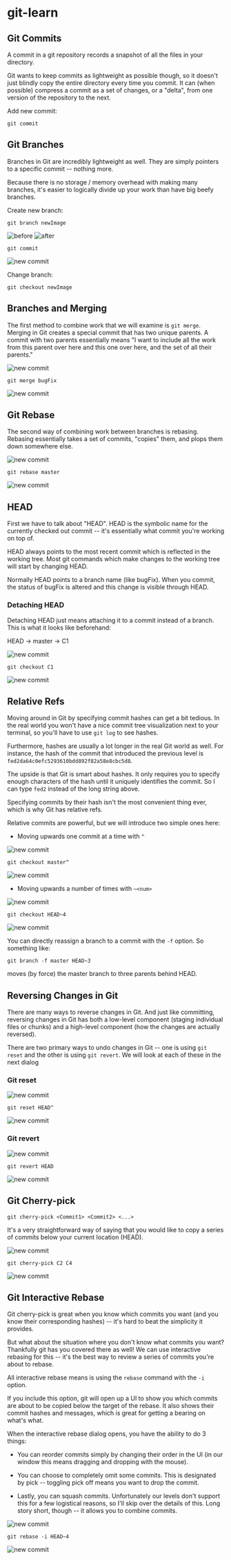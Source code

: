 # git-learn

## Git Commits

A commit in a git repository records a snapshot of all the files in your directory.

Git wants to keep commits as lightweight as possible though, so it doesn't just blindly copy the entire directory every time you commit. It can (when possible) compress a commit as a set of changes, or a "delta", from one version of the repository to the next.

Add new commit:

`git commit`

## Git Branches

Branches in Git are incredibly lightweight as well. They are simply pointers to a specific commit -- nothing more.

Because there is no storage / memory overhead with making many branches, it's easier to logically divide up your work than have big beefy branches.

Create new branch:

`git branch newImage`

![before](img/1.jpg)
![after](img/2.jpg)

`git commit`

![new commit](img/3.jpg)

Change branch:

`git checkout newImage`

## Branches and Merging

The first method to combine work that we will examine is `git merge`. Merging in Git creates a special commit that has two unique parents. A commit with two parents essentially means "I want to include all the work from this parent over here and this one over here, and the set of all their parents."

![new commit](img/4.jpg)

`git merge bugFix`

![new commit](img/5.jpg)

## Git Rebase

The second way of combining work between branches is rebasing. Rebasing essentially takes a set of commits, "copies" them, and plops them down somewhere else.

![new commit](img/6.jpg)

`git rebase master`

![new commit](img/7.jpg)

## HEAD

First we have to talk about "HEAD". HEAD is the symbolic name for the currently checked out commit -- it's essentially what commit you're working on top of.

HEAD always points to the most recent commit which is reflected in the working tree. Most git commands which make changes to the working tree will start by changing HEAD.

Normally HEAD points to a branch name (like bugFix). When you commit, the status of bugFix is altered and this change is visible through HEAD.

### Detaching HEAD

Detaching HEAD just means attaching it to a commit instead of a branch. This is what it looks like beforehand:

HEAD -> master -> C1

![new commit](img/8.jpg)

`git checkout C1`

![new commit](img/9.jpg)

## Relative Refs

Moving around in Git by specifying commit hashes can get a bit tedious. In the real world you won't have a nice commit tree visualization next to your terminal, so you'll have to use `git log` to see hashes.

Furthermore, hashes are usually a lot longer in the real Git world as well. For instance, the hash of the commit that introduced the previous level is `fed2da64c0efc5293610bdd892f82a58e8cbc5d8`.

The upside is that Git is smart about hashes. It only requires you to specify enough characters of the hash until it uniquely identifies the commit. So I can type `fed2` instead of the long string above.

Specifying commits by their hash isn't the most convenient thing ever, which is why Git has relative refs.

Relative commits are powerful, but we will introduce two simple ones here:

* Moving upwards one commit at a time with `^`

![new commit](img/10.jpg)

`git checkout master^`

![new commit](img/11.jpg)

* Moving upwards a number of times with `~<num>`

![new commit](img/12.jpg)

`git checkout HEAD~4`

![new commit](img/13.jpg)

You can directly reassign a branch to a commit with the `-f` option. So something like:

`git branch -f master HEAD~3`

moves (by force) the master branch to three parents behind HEAD.

## Reversing Changes in Git

There are many ways to reverse changes in Git. And just like committing, reversing changes in Git has both a low-level component (staging individual files or chunks) and a high-level component (how the changes are actually reversed).

There are two primary ways to undo changes in Git -- one is using `git reset` and the other is using `git revert`. We will look at each of these in the next dialog

### Git reset

![new commit](img/14.jpg)

`git reset HEAD^`

![new commit](img/15.jpg)

### Git revert

![new commit](img/16.jpg)

`git revert HEAD`

![new commit](img/17.jpg)

## Git Cherry-pick

`git cherry-pick <Commit1> <Commit2> <...>`

It's a very straightforward way of saying that you would like to copy a series of commits below your current location (HEAD).

![new commit](img/18.jpg)

`git cherry-pick C2 C4`

![new commit](img/19.jpg)

## Git Interactive Rebase

Git cherry-pick is great when you know which commits you want (and you know their corresponding hashes) -- it's hard to beat the simplicity it provides.

But what about the situation where you don't know what commits you want? Thankfully git has you covered there as well! We can use interactive rebasing for this -- it's the best way to review a series of commits you're about to rebase.

All interactive rebase means is using the `rebase` command with the `-i` option.

If you include this option, git will open up a UI to show you which commits are about to be copied below the target of the rebase. It also shows their commit hashes and messages, which is great for getting a bearing on what's what.

When the interactive rebase dialog opens, you have the ability to do 3 things:

* You can reorder commits simply by changing their order in the UI (in our window this means dragging and dropping with the mouse).

* You can choose to completely omit some commits. This is designated by pick -- toggling pick off means you want to drop the commit.

* Lastly, you can squash commits. Unfortunately our levels don't support this for a few logistical reasons, so I'll skip over the details of this. Long story short, though -- it allows you to combine commits.

![new commit](img/20.jpg)

`git rebase -i HEAD~4`

![new commit](img/21.jpg)

